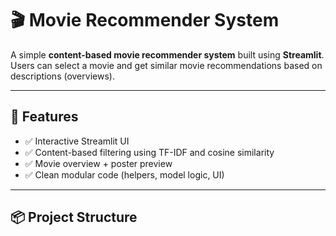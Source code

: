 # 🎬 Movie Recommender System

A simple **content-based movie recommender system** built using **Streamlit**.  
Users can select a movie and get similar movie recommendations based on descriptions (overviews).

---

## 🚀 Features

- ✅ Interactive Streamlit UI
- ✅ Content-based filtering using TF-IDF and cosine similarity
- ✅ Movie overview + poster preview
- ✅ Clean modular code (helpers, model logic, UI)

---

## 📦 Project Structure

